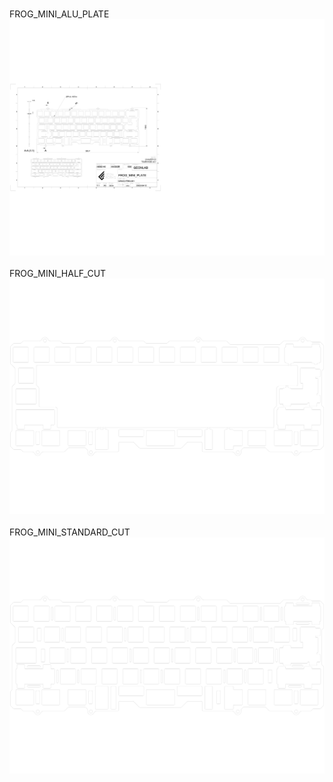 <br/>FROG_MINI_ALU_PLATE<br/>![image](./FROG_MINI_ALU_PLATE.png)<br/>
<br/>FROG_MINI_HALF_CUT<br/>![image](./FROG_MINI_HALF_CUT.png)<br/>
<br/>FROG_MINI_STANDARD_CUT<br/>![image](./FROG_MINI_STANDARD_CUT.png)<br/>
